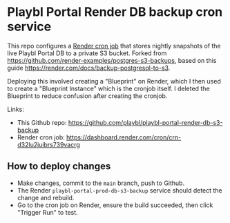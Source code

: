 # Playbl Portal Render DB backup cron service

This repo configures a [Render cron job](https://render.com/docs/cronjobs) that stores nightly snapshots of the live Playbl Portal DB to a private S3 bucket. Forked from https://github.com/render-examples/postgres-s3-backups, based on this guide https://render.com/docs/backup-postgresql-to-s3.

Deploying this involved creating a "Blueprint" on Render, which I then used to create a "Blueprint Instance" which is the cronjob itself. I deleted the Blueprint to reduce confusion after creating the cronjob.

Links:

- This Github repo: https://github.com/playbl/playbl-portal-render-db-s3-backup
- Render cron job: https://dashboard.render.com/cron/crn-d32lu2juibrs739vacrg

## How to deploy changes

- Make changes, commit to the `main` branch, push to Github.
- The Render `playbl-portal-prod-db-s3-backup` service should detect the change and rebuild.
- Go to the cron job on Render, ensure the build succeeded, then click "Trigger Run" to test.
